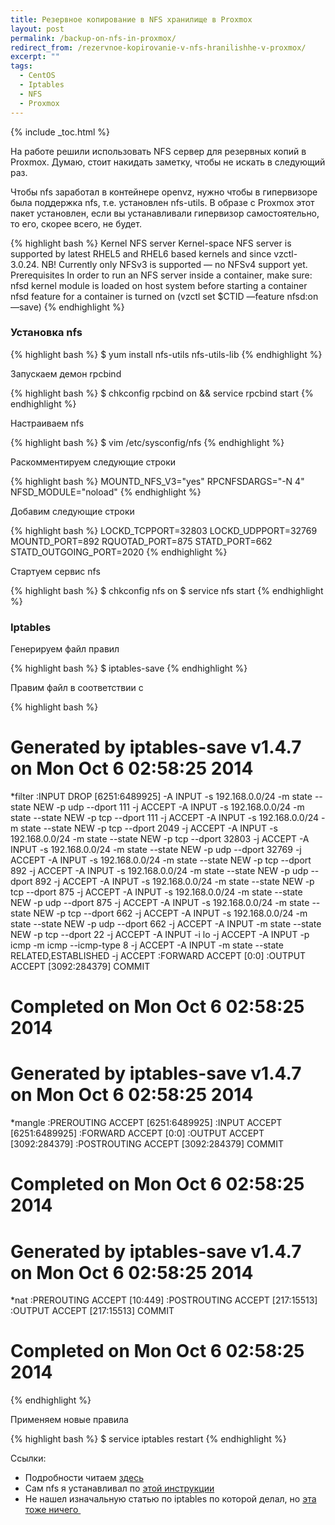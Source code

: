 ```yaml
---
title: Резервное копирование в NFS хранилище в Proxmox
layout: post
permalink: /backup-on-nfs-in-proxmox/
redirect_from: /rezervnoe-kopirovanie-v-nfs-hranilishhe-v-proxmox/
excerpt: ""
tags:
  - CentOS
  - Iptables
  - NFS
  - Proxmox
---
```


{% include _toc.html %}

На работе решили использовать NFS сервер для резервных копий в Рroxmox. Думаю, стоит накидать заметку, чтобы не искать в следующий раз.

Чтобы nfs заработал в контейнере openvz, нужно чтобы в гипервизоре была поддержка nfs, т.е. установлен nfs-utils. В образе с Proxmox этот пакет установлен, если вы устанавливали гипервизор самостоятельно, то его, скорее всего, не будет.

{% highlight bash %}
Kernel NFS server
Kernel-space NFS server is supported by latest RHEL5 and RHEL6 based kernels and since vzctl-3.0.24.
NB! Currently only NFSv3 is supported — no NFSv4 support yet.
Prerequisites
In order to run an NFS server inside a container, make sure:
nfsd kernel module is loaded on host system before starting a container
nfsd feature for a container is turned on (vzctl set $CTID —feature nfsd:on —save)
{% endhighlight %}

### Установка nfs

{% highlight bash %}
$ yum install nfs-utils nfs-utils-lib
{% endhighlight %}

Запускаем демон rpcbind

{% highlight bash %}
$ chkconfig rpcbind on && service rpcbind start
{% endhighlight %}

Настраиваем nfs

{% highlight bash %}
$ vim /etc/sysconfig/nfs
{% endhighlight %}

Раскомментируем следующие строки

{% highlight bash %}
MOUNTD_NFS_V3="yes"
RPCNFSDARGS="-N 4"
NFSD_MODULE="noload"
{% endhighlight %}

Добавим следующие строки

{% highlight bash %}
LOCKD_TCPPORT=32803
LOCKD_UDPPORT=32769
MOUNTD_PORT=892
RQUOTAD_PORT=875
STATD_PORT=662
STATD_OUTGOING_PORT=2020
{% endhighlight %}

Стартуем сервис nfs

{% highlight bash %}
$ chkconfig nfs on
$ service nfs start
{% endhighlight %}

### Iptables

Генерируем файл правил

{% highlight bash %}
$ iptables-save
{% endhighlight %}

Правим файл в соответствии с

{% highlight bash %}
# Generated by iptables-save v1.4.7 on Mon Oct  6 02:58:25 2014
*filter
:INPUT DROP [6251:6489925]
-A INPUT -s 192.168.0.0/24 -m state --state NEW -p udp --dport 111 -j ACCEPT
-A INPUT -s 192.168.0.0/24 -m state --state NEW -p tcp --dport 111 -j ACCEPT
-A INPUT -s 192.168.0.0/24 -m state --state NEW -p tcp --dport 2049 -j ACCEPT
-A INPUT -s 192.168.0.0/24 -m state --state NEW -p tcp --dport 32803 -j ACCEPT
-A INPUT -s 192.168.0.0/24 -m state --state NEW -p udp --dport 32769 -j ACCEPT
-A INPUT -s 192.168.0.0/24 -m state --state NEW -p tcp --dport 892 -j ACCEPT
-A INPUT -s 192.168.0.0/24 -m state --state NEW -p udp --dport 892 -j ACCEPT
-A INPUT -s 192.168.0.0/24 -m state --state NEW -p tcp --dport 875 -j ACCEPT
-A INPUT -s 192.168.0.0/24 -m state --state NEW -p udp --dport 875 -j ACCEPT
-A INPUT -s 192.168.0.0/24 -m state --state NEW -p tcp --dport 662 -j ACCEPT
-A INPUT -s 192.168.0.0/24 -m state --state NEW -p udp --dport 662 -j ACCEPT
-A INPUT -m state --state NEW -p tcp --dport 22 -j ACCEPT
-A INPUT -i lo -j ACCEPT
-A INPUT -p icmp -m icmp --icmp-type 8 -j ACCEPT
-A INPUT -m state --state RELATED,ESTABLISHED -j ACCEPT
:FORWARD ACCEPT [0:0]
:OUTPUT ACCEPT [3092:284379]
COMMIT
# Completed on Mon Oct  6 02:58:25 2014
# Generated by iptables-save v1.4.7 on Mon Oct  6 02:58:25 2014
*mangle
:PREROUTING ACCEPT [6251:6489925]
:INPUT ACCEPT [6251:6489925]
:FORWARD ACCEPT [0:0]
:OUTPUT ACCEPT [3092:284379]
:POSTROUTING ACCEPT [3092:284379]
COMMIT
# Completed on Mon Oct  6 02:58:25 2014
# Generated by iptables-save v1.4.7 on Mon Oct  6 02:58:25 2014
*nat
:PREROUTING ACCEPT [10:449]
:POSTROUTING ACCEPT [217:15513]
:OUTPUT ACCEPT [217:15513]
COMMIT
# Completed on Mon Oct  6 02:58:25 2014
{% endhighlight %}

Применяем новые правила

{% highlight bash %}
$ service iptables restart
{% endhighlight %}

Ссылки:

* Подробности читаем <a href="http://openvz.org/NFS_server_inside_container" target="_blank">здесь</a>
* Сам nfs я устанавливал по <a href="https://www.digitalocean.com/community/tutorials/how-to-set-up-an-nfs-mount-on-centos-6" target="_blank">этой инструкции</a>
* Не нашел изначальную статью по iptables по которой делал, но <a href="http://mcdee.com.au/tutorial-configure-iptables-for-nfs-server-on-centos-6/" target="_blank">эта тоже ничего </a>

